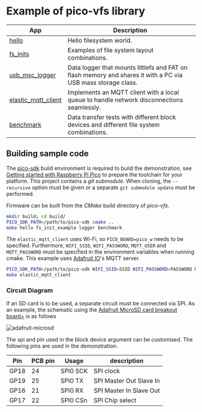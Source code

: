 # Example of pico-vfs library

| App             | Description                                                             |
|-----------------|-------------------------------------------------------------------------|
| [hello](examples/hello)  | Hello filesystem world.                                                 |
| [fs\_inits](examples/fs_inits) | Examples of file system layout combinations.                      |
| [usb\_msc\_logger](examples/usb_msc_logger) | Data logger that mounts littlefs and FAT on flash memory and shares it with a PC via USB mass storage class.|
| [elastic\_mqtt\_client](examples/elastic_mqtt_client) |Implements an MQTT client with a local queue to handle network disconnections seamlessly. |
| [benchmark](examples/benchmark)| Data transfer tests with different block devices and different file system combinations.|

## Building sample code

The [pico-sdk](https://github.com/raspberrypi/pico-sdk) build environment is required to build the demonstration, see  [Getting started with Raspberry Pi Pico](https://datasheets.raspberrypi.com/pico/getting-started-with-pico.pdf) to prepare the toolchain for your platform. This project contains a _git submodule_. When cloning, the `--recursive` option must be given or a separate `git submodule update` must be performed.

Firmware can be built from the _CMake_ build directory of _pico-vfs_.

```bash
mkdir build; cd build/
PICO_SDK_PATH=/path/to/pico-sdk cmake ..
make hello fs_init_example logger benchmark
```

The `elastic_mqtt_client` uses Wi-Fi, so `PICO_BOARD=pico_w` needs to be specified. Furthermore, `WIFI_SSID`, `WIFI_PASSWORD`, `MQTT_USER` and `MQTT_PASSWORD` must be specified in the environment variables when running cmake. This example uses [Adafruit IO](https://io.adafruit.com/)'s MQTT server.

```bash
PICO_SDK_PATH=/path/to/pico-sdk WIFI_SSID=SSID WIFI_PASSWORD=PASSWORD MQTT_USER=USER MQTT_PASSWORD=PASSWORD cmake .. -DPICO_BOARD=pico_w
make elastic_mqtt_client
```

### Circuit Diagram

If an SD card is to be used, a separate circuit must be connected via SPI. As an example, the schematic using the [Adafruit MicroSD card breakout board+](https://www.adafruit.com/product/254) is as follows

![adafruit-microsd](https://github.com/oyama/pico-vfs/assets/27072/b96e8493-4f3f-4d44-964d-8ada61745dff)

The spi and pin used in the block device argument can be customised. The following pins are used in the demonstration.

| Pin  | PCB pin | Usage    | description             |
|------|---------|----------|-------------------------|
| GP18 | 24      | SPI0 SCK | SPI clock               |
| GP19 | 25      | SPI0 TX  | SPI Master Out Slave In |
| GP16 | 21      | SPI0 RX  | SPI Master In Slave Out |
| GP17 | 22      | SPI0 CSn | SPI Chip select         |

